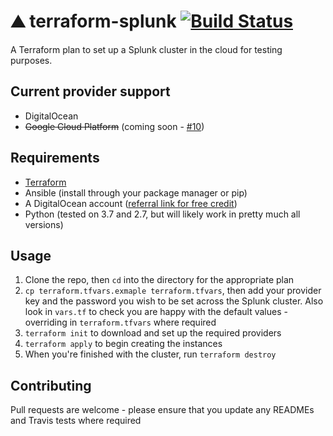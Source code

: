 # ⛰ terraform-splunk [![Build Status](https://travis-ci.com/Phuurl/terraform-splunk.svg?branch=master)](https://travis-ci.com/Phuurl/terraform-splunk)

A Terraform plan to set up a Splunk cluster in the cloud for testing purposes.

## Current provider support

- DigitalOcean
- ~~Google Cloud Platform~~ (coming soon - [#10](/../../issues/10))

## Requirements

- [Terraform](https://www.terraform.io/downloads.html)
- Ansible (install through your package manager or pip)
- A DigitalOcean account ([referral link for free credit](https://m.do.co/c/79ec1acd556c))
- Python (tested on 3.7 and 2.7, but will likely work in pretty much all versions)

## Usage

1. Clone the repo, then `cd` into the directory for the appropriate plan
2. `cp terraform.tfvars.exmaple terraform.tfvars`, then add your provider key and the password you wish to be set across the Splunk cluster. Also look in `vars.tf` to check you are happy with the default values - overriding in `terraform.tfvars` where required
3. `terraform init` to download and set up the required providers
4. `terraform apply` to begin creating the instances
5. When you're finished with the cluster, run `terraform destroy`

## Contributing

Pull requests are welcome - please ensure that you update any READMEs and Travis tests where required
